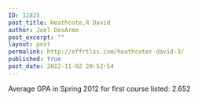 ```yaml
---
ID: 12825
post_title: Heathcote,R David
author: Joel DesArmo
post_excerpt: ""
layout: post
permalink: http://effrtlss.com/heathcoter-david-3/
published: true
post_date: 2012-11-02 20:52:54
---
```

<p>Average GPA in Spring 2012 for first course listed: 2.652</p>